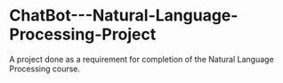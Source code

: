 # ChatBot---Natural-Language-Processing-Project
A project done as a requirement for completion of the Natural Language Processing course.

